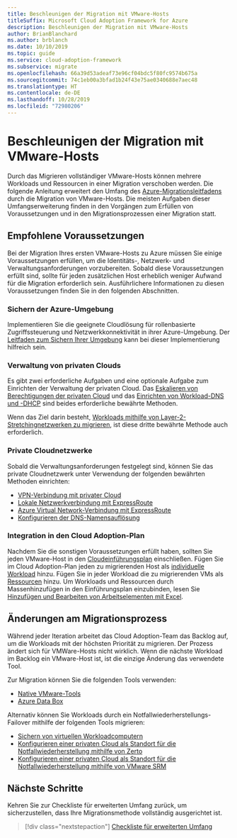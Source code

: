 ```yaml
---
title: Beschleunigen der Migration mit VMware-Hosts
titleSuffix: Microsoft Cloud Adoption Framework for Azure
description: Beschleunigen der Migration mit VMware-Hosts
author: BrianBlanchard
ms.author: brblanch
ms.date: 10/10/2019
ms.topic: guide
ms.service: cloud-adoption-framework
ms.subservice: migrate
ms.openlocfilehash: 66a39d53adeaf73e96cf04bdc5f80fc9574b675a
ms.sourcegitcommit: 74c1eb00a3bfad1b24f43e75ae0340688e7aec48
ms.translationtype: HT
ms.contentlocale: de-DE
ms.lasthandoff: 10/28/2019
ms.locfileid: "72980206"
---
```

# <a name="accelerate-migration-with-vmware-hosts"></a>Beschleunigen der Migration mit VMware-Hosts

Durch das Migrieren vollständiger VMware-Hosts können mehrere Workloads und Ressourcen in einer Migration verschoben werden. Die folgende Anleitung erweitert den Umfang des [Azure-Migrationsleitfadens](../azure-migration-guide/index.md) durch die Migration von VMware-Hosts. Die meisten Aufgaben dieser Umfangserweiterung finden in den Vorgängen zum Erfüllen von Voraussetzungen und in den Migrationsprozessen einer Migration statt.

## <a name="suggested-prerequisites"></a>Empfohlene Voraussetzungen

Bei der Migration Ihres ersten VMware-Hosts zu Azure müssen Sie einige Voraussetzungen erfüllen, um die Identitäts-, Netzwerk- und Verwaltungsanforderungen vorzubereiten. Sobald diese Voraussetzungen erfüllt sind, sollte für jeden zusätzlichen Host erheblich weniger Aufwand für die Migration erforderlich sein. Ausführlichere Informationen zu diesen Voraussetzungen finden Sie in den folgenden Abschnitten.

### <a name="secure-your-azure-environment"></a>Sichern der Azure-Umgebung

Implementieren Sie die geeignete Cloudlösung für rollenbasierte Zugriffssteuerung und Netzwerkkonnektivität in ihrer Azure-Umgebung. Der [Leitfaden zum Sichern Ihrer Umgebung](https://docs.microsoft.com/azure/vmware-cloudsimple/private-cloud-secure?toc=https://docs.microsoft.com/azure/cloud-adoption-framework/toc.json&bc=https://docs.microsoft.com/azure/cloud-adoption-framework/_bread/toc.json) kann bei dieser Implementierung hilfreich sein.

### <a name="private-cloud-management"></a>Verwaltung von privaten Clouds

Es gibt zwei erforderliche Aufgaben und eine optionale Aufgabe zum Einrichten der Verwaltung der privaten Cloud. Das [Eskalieren von Berechtigungen der privaten Cloud](https://docs.microsoft.com/azure/vmware-cloudsimple/escalate-privileges?toc=https://docs.microsoft.com/azure/cloud-adoption-framework/toc.json&bc=https://docs.microsoft.com/azure/cloud-adoption-framework/_bread/toc.json) und das [Einrichten von Workload-DNS und -DHCP](https://docs.microsoft.com/azure/vmware-cloudsimple/dns-dhcp-setup?toc=https://docs.microsoft.com/azure/cloud-adoption-framework/toc.json&bc=https://docs.microsoft.com/azure/cloud-adoption-framework/_bread/toc.json) sind beides erforderliche bewährte Methoden.

Wenn das Ziel darin besteht, [Workloads mithilfe von Layer-2-Stretchingnetzwerken zu migrieren](https://docs.microsoft.com/azure/vmware-cloudsimple/migration-layer-2-vpn?toc=https://docs.microsoft.com/azure/cloud-adoption-framework/toc.json&bc=https://docs.microsoft.com/azure/cloud-adoption-framework/_bread/toc.json), ist diese dritte bewährte Methode auch erforderlich.

### <a name="private-cloud-networking"></a>Private Cloudnetzwerke

Sobald die Verwaltungsanforderungen festgelegt sind, können Sie das private Cloudnetzwerk unter Verwendung der folgenden bewährten Methoden einrichten:

- [VPN-Verbindung mit privater Cloud](https://docs.microsoft.com/azure/vmware-cloudsimple/set-up-vpn?toc=https://docs.microsoft.com/azure/cloud-adoption-framework/toc.json&bc=https://docs.microsoft.com/azure/cloud-adoption-framework/_bread/toc.json)
- [Lokale Netzwerkverbindung mit ExpressRoute](https://docs.microsoft.com/azure/vmware-cloudsimple/on-premises-connection?toc=https://docs.microsoft.com/azure/cloud-adoption-framework/toc.json&bc=https://docs.microsoft.com/azure/cloud-adoption-framework/_bread/toc.json)
- [Azure Virtual Network-Verbindung mit ExpressRoute](https://docs.microsoft.com/azure/vmware-cloudsimple/azure-expressroute-connection?toc=https://docs.microsoft.com/azure/cloud-adoption-framework/toc.json&bc=https://docs.microsoft.com/azure/cloud-adoption-framework/_bread/toc.json)
- [Konfigurieren der DNS-Namensauflösung](https://docs.microsoft.com/azure/vmware-cloudsimple/on-premises-dns-setup?toc=https://docs.microsoft.com/azure/cloud-adoption-framework/toc.json&bc=https://docs.microsoft.com/azure/cloud-adoption-framework/_bread/toc.json)

### <a name="integration-with-the-cloud-adoption-plan"></a>Integration in den Cloud Adoption-Plan

Nachdem Sie die sonstigen Voraussetzungen erfüllt haben, sollten Sie jeden VMware-Host in den [Cloudeinführungsplan](../../plan/template.md) einschließen. Fügen Sie im Cloud Adoption-Plan jeden zu migrierenden Host als [individuelle Workload](../../plan/workloads.md) hinzu. Fügen Sie in jeder Workload die zu migrierenden VMs als [Ressourcen](../../plan/workloads.md) hinzu. Um Workloads und Ressourcen durch Massenhinzufügen in den Einführungsplan einzubinden, lesen Sie [Hinzufügen und Bearbeiten von Arbeitselementen mit Excel](https://docs.microsoft.com/azure/devops/boards/backlogs/office/bulk-add-modify-work-items-excel?view=azure-devops).

## <a name="migrate-process-changes"></a>Änderungen am Migrationsprozess

Während jeder Iteration arbeitet das Cloud Adoption-Team das Backlog auf, um die Workloads mit der höchsten Priorität zu migrieren. Der Prozess ändert sich für VMWare-Hosts nicht wirklich. Wenn die nächste Workload im Backlog ein VMware-Host ist, ist die einzige Änderung das verwendete Tool.

Zur Migration können Sie die folgenden Tools verwenden:

- [Native VMware-Tools](https://docs.microsoft.com/azure/vmware-cloudsimple/migrate-workloads?toc=https://docs.microsoft.com/azure/cloud-adoption-framework/toc.json&bc=https://docs.microsoft.com/azure/cloud-adoption-framework/_bread/toc.json)
- [Azure Data Box](https://docs.microsoft.com/azure/vmware-cloudsimple/migration-using-azure-data-box?toc=https://docs.microsoft.com/azure/cloud-adoption-framework/toc.json&bc=https://docs.microsoft.com/azure/cloud-adoption-framework/_bread/toc.json)

Alternativ können Sie Workloads durch ein Notfallwiederherstellungs-Failover mithilfe der folgenden Tools migrieren:

- [Sichern von virtuellen Workloadcomputern](https://docs.microsoft.com/azure/vmware-cloudsimple/backup-workloads-veeam?toc=https://docs.microsoft.com/azure/cloud-adoption-framework/toc.json&bc=https://docs.microsoft.com/azure/cloud-adoption-framework/_bread/toc.json)
- [Konfigurieren einer privaten Cloud als Standort für die Notfallwiederherstellung mithilfe von Zerto](https://docs.microsoft.com/azure/vmware-cloudsimple/disaster-recovery-zerto?toc=https://docs.microsoft.com/azure/cloud-adoption-framework/toc.json&bc=https://docs.microsoft.com/azure/cloud-adoption-framework/_bread/toc.json)
- [Konfigurieren einer privaten Cloud als Standort für die Notfallwiederherstellung mithilfe von VMware SRM](https://docs.microsoft.com/azure/vmware-cloudsimple/disaster-recovery-site-recovery-manager?toc=https://docs.microsoft.com/azure/cloud-adoption-framework/toc.json&bc=https://docs.microsoft.com/azure/cloud-adoption-framework/_bread/toc.json)

## <a name="next-steps"></a>Nächste Schritte

Kehren Sie zur Checkliste für erweiterten Umfang zurück, um sicherzustellen, dass Ihre Migrationsmethode vollständig ausgerichtet ist.

> [!div class="nextstepaction"]
> [Checkliste für erweiterten Umfang](./index.md)
